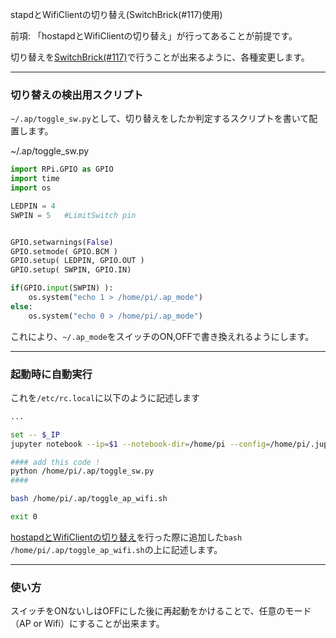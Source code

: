 
stapdとWifiClientの切り替え(SwitchBrick(#117)使用)

前項: 「hostapdとWifiClientの切り替え」が行ってあることが前提です。

切り替えを[SwitchBrick(#117)](http://docs.fabo.io/fabo/rasppi/brick_analog/117_brick_analog_slideswitch.html)で行うことが出来るように、各種変更します。

- - -

### 切り替えの検出用スクリプト

`~/.ap/toggle_sw.py`として、切り替えをしたか判定するスクリプトを書いて配置します。

~/.ap/toggle_sw.py
``` python 
import RPi.GPIO as GPIO
import time
import os

LEDPIN = 4
SWPIN = 5   #LimitSwitch pin


GPIO.setwarnings(False)
GPIO.setmode( GPIO.BCM )
GPIO.setup( LEDPIN, GPIO.OUT )
GPIO.setup( SWPIN, GPIO.IN)

if(GPIO.input(SWPIN) ):
    os.system("echo 1 > /home/pi/.ap_mode")
else:
    os.system("echo 0 > /home/pi/.ap_mode")
```

これにより、`~/.ap_mode`をスイッチのON,OFFで書き換えれるようにします。

- - -

### 起動時に自動実行

これを`/etc/rc.local`に以下のように記述します

``` bash
...

set -- $_IP
jupyter notebook --ip=$1 --notebook-dir=/home/pi --config=/home/pi/.jupyter/jupyter_notebook_config.py &

#### add this code !
python /home/pi/.ap/toggle_sw.py
####

bash /home/pi/.ap/toggle_ap_wifi.sh

exit 0
```

[hostapdとWifiClientの切り替え](https://hackmd.io/s/SyRtOEBce)を行った際に追加した`bash /home/pi/.ap/toggle_ap_wifi.sh`の上に記述します。


- - -

### 使い方
スイッチをONないしはOFFにした後に再起動をかけることで、任意のモード（AP or Wifi）にすることが出来ます。
